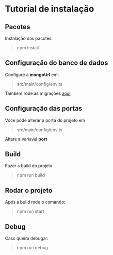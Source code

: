 # Tutorial de instalação

## Pacotes

Instalação dos pacotes

> npm install

## Configuração do banco de dados

Configure a **mongoUrl** em:

> src/main/config/env.ts

Tambem rode as migrações [aqui](./migrations)

## Configuração das portas

Voce pode alterar a porta do projeto em

> src/main/config/env.ts

Altere a variavel **port** 

## Build

Fazer a build do projeto

> npm run build

## Rodar o projeto

Após a build rode o comando:

> npm run start

## Debug

Caso queira debugar:

> npm run debug